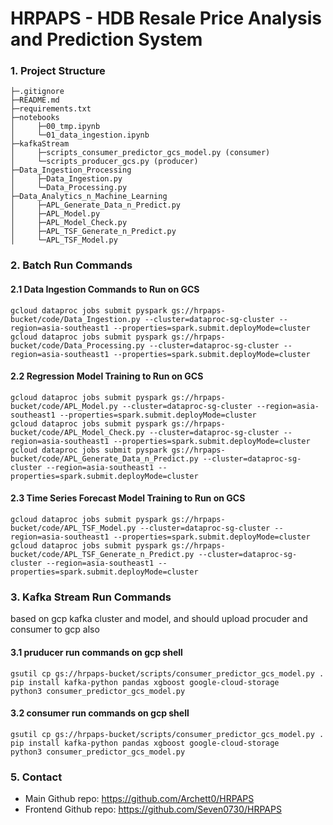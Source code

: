 # HRPAPS - HDB Resale Price Analysis and Prediction System

### 1. Project Structure

```text
├─.gitignore
├─README.md
├─requirements.txt
├─notebooks
│     ├─00_tmp.ipynb
│     └─01_data_ingestion.ipynb
├─kafkaStream
│     ├─scripts_consumer_predictor_gcs_model.py (consumer)
│     └─scripts_producer_gcs.py (producer)
├─Data_Ingestion_Processing
│     ├─Data_Ingestion.py
│     └─Data_Processing.py
├─Data_Analytics_n_Machine_Learning
│     ├─APL_Generate_Data_n_Predict.py
│     ├─APL_Model.py
│     ├─APL_Model_Check.py
│     ├─APL_TSF_Generate_n_Predict.py
│     └─APL_TSF_Model.py
```
### 2. Batch Run Commands

#### 2.1 Data Ingestion Commands to Run on GCS
```shell
gcloud dataproc jobs submit pyspark gs://hrpaps-bucket/code/Data_Ingestion.py --cluster=dataproc-sg-cluster --region=asia-southeast1 --properties=spark.submit.deployMode=cluster
gcloud dataproc jobs submit pyspark gs://hrpaps-bucket/code/Data_Processing.py --cluster=dataproc-sg-cluster --region=asia-southeast1 --properties=spark.submit.deployMode=cluster
```

#### 2.2 Regression Model Training to Run on GCS
```shell
gcloud dataproc jobs submit pyspark gs://hrpaps-bucket/code/APL_Model.py --cluster=dataproc-sg-cluster --region=asia-southeast1 --properties=spark.submit.deployMode=cluster
gcloud dataproc jobs submit pyspark gs://hrpaps-bucket/code/APL_Model_Check.py --cluster=dataproc-sg-cluster --region=asia-southeast1 --properties=spark.submit.deployMode=cluster
gcloud dataproc jobs submit pyspark gs://hrpaps-bucket/code/APL_Generate_Data_n_Predict.py --cluster=dataproc-sg-cluster --region=asia-southeast1 --properties=spark.submit.deployMode=cluster
```

#### 2.3 Time Series Forecast Model Training to Run on GCS
```shell
gcloud dataproc jobs submit pyspark gs://hrpaps-bucket/code/APL_TSF_Model.py --cluster=dataproc-sg-cluster --region=asia-southeast1 --properties=spark.submit.deployMode=cluster
gcloud dataproc jobs submit pyspark gs://hrpaps-bucket/code/APL_TSF_Generate_n_Predict.py --cluster=dataproc-sg-cluster --region=asia-southeast1 --properties=spark.submit.deployMode=cluster
```

### 3. Kafka Stream Run Commands
based on gcp kafka cluster and model, and should upload procuder and consumer to gcp also

#### 3.1 pruducer run commands on gcp shell
```shell
gsutil cp gs://hrpaps-bucket/scripts/consumer_predictor_gcs_model.py .
pip install kafka-python pandas xgboost google-cloud-storage
python3 consumer_predictor_gcs_model.py
```

#### 3.2 consumer run commands on gcp shell
```shell
gsutil cp gs://hrpaps-bucket/scripts/consumer_predictor_gcs_model.py .
pip install kafka-python pandas xgboost google-cloud-storage
python3 consumer_predictor_gcs_model.py
```

### 5. Contact

- Main Github repo: https://github.com/Archett0/HRPAPS
- Frontend Github repo: https://github.com/Seven0730/HRPAPS
